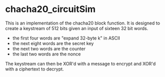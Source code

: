 # chacha20_circuitSim
This is an implementation of the chacha20 block function.
It is designed to create a keystream of 512 bits given an input of sixteen 32 bit words.
- the first four words are "expand 32-byte k" in ASCII
- the next eight words are the secret key 
- the next two words are the counter
- the last two words are the nonce

The keystream can then be XOR'd with a message to encrypt and XOR'd with a ciphertext to decrypt. 
